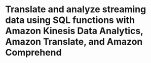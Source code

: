 # Translate and analyze streaming data using SQL functions with Amazon Kinesis Data Analytics, Amazon Translate, and Amazon Comprehend
